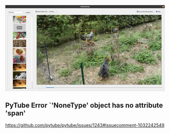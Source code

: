 ![alt text](https://github.com/joshwinebrener/label-wizard/blob/master/screenshot.png?raw=true)

## PyTube Error `'NoneType' object has no attribute 'span'

https://github.com/pytube/pytube/issues/1243#issuecomment-1032242549
